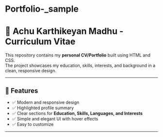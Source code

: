 # Portfolio-_sample

# 🌟 Achu Karthikeyan Madhu - Curriculum Vitae

This repository contains my **personal CV/Portfolio** built using HTML and CSS.  
The project showcases my education, skills, interests, and background in a clean, responsive design.  

---

## 📌 Features
- ✅ Modern and responsive design  
- ✅ Highlighted profile summary  
- ✅ Clear sections for **Education, Skills, Languages, and Interests**  
- ✅ Simple and elegant UI with hover effects  
- ✅ Easy to customize  

---

